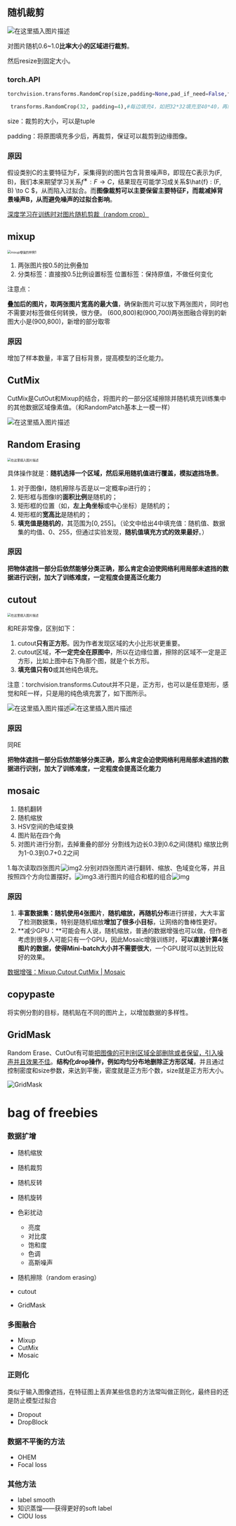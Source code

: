 ## 随机裁剪

![在这里插入图片描述](https://img-blog.csdnimg.cn/20200909225025823.png#pic_center)

对图片随机0.6~1.0**比率大小的区域进行裁剪**。

然后resize到固定大小。

### torch.API

```python
torchvision.transforms.RandomCrop(size,padding=None,pad_if_need=False,fill=0,padding_mode='constant')
```

```python
 transforms.RandomCrop(32, padding=4),#每边填充4，如把32*32填充至40*40，再随机裁剪出32*32的大小
```

size：裁剪的大小，可以是tuple

padding：将原图填充多少后，再裁剪，保证可以裁剪到边缘图像。

### 原因

假设类别C的主要特征为F，采集得到的图片包含背景噪声B，即现在C表示为(F, B)，我们本来期望学习关系$f^ ∗ : F → C$​，结果现在可能学习成关系$\hat{f} : (F, B) \to C $​，从而陷入过拟合。而**图像裁剪可以主要保留主要特征F，而裁减掉背景噪声B，从而避免噪声的过拟合影响**。

[深度学习在训练时对图片随机剪裁（random crop）](https://blog.csdn.net/u014134327/article/details/110677326)

## mixup

<img src="https://img-blog.csdnimg.cn/20200523145010477.png?x-oss-process=image/watermark,type_ZmFuZ3poZW5naGVpdGk,shadow_10,text_aHR0cHM6Ly9ibG9nLmNzZG4ubmV0L3FxXzM2NzU2ODY2,size_16,color_FFFFFF,t_70" alt="mixup增强的样例1" style="zoom:50%;" />

1. 两张图片按0.5的比例叠加
2. 分类标签：直接按0.5比例设置标签
   位置标签：保持原值，不做任何变化

注意点：

**叠加后的图片，取两张图片宽高的最大值**，确保新图片可以放下两张图片，同时也不需要对标签做任何转换，很方便。
(600,800)和(900,700)两张图融合得到的新图大小是(900,800)，新增的部分取零

### 原因

增加了样本数量，丰富了目标背景，提高模型的泛化能力。

## CutMix

CutMix是CutOut和Mixup的结合，将图片的一部分区域擦除并随机填充训练集中的其他数据区域像素值。（和RandomPatch基本上一模一样）

![在这里插入图片描述](https://img-blog.csdnimg.cn/20200611195957706.png?x-oss-process=image/watermark,type_ZmFuZ3poZW5naGVpdGk,shadow_10,text_aHR0cHM6Ly9ibG9nLmNzZG4ubmV0L3dlaXhpbl8zODY4ODM5OQ==,size_16,color_FFFFFF,t_70)

## Random Erasing

<img src="https://img-blog.csdnimg.cn/20200510143522485.png?x-oss-process=image/watermark,type_ZmFuZ3poZW5naGVpdGk,shadow_10,text_aHR0cHM6Ly9ibG9nLmNzZG4ubmV0L3dlaXhpbl80MTU2MDQwMg==,size_16,color_FFFFFF,t_70#pic_center" alt="在这里插入图片描述" style="zoom:50%;" />

具体操作就是：**随机选择一个区域，然后采用随机值进行覆盖，模拟遮挡场景**。

1. 对于图像I，随机擦除与否是以一定概率p进行的；
2. 矩形框与图像I的**面积比例**是随机的；
3. 矩形框的位置（如，**左上角坐标**或中心坐标）是随机的；
4. 矩形框的**宽高比**是随机的；
5. **填充值是随机的**，其范围为$[0,255]$​。（论文中给出4中填充值：随机值、数据集的均值、0、255，但通过实验发现，**随机值填充方式的效果最好**。）

### 原因

**把物体遮挡一部分后依然能够分类正确，那么肯定会迫使网络利用局部未遮挡的数据进行识别，加大了训练难度，一定程度会提高泛化能力**

## cutout

<img src="https://img-blog.csdnimg.cn/20200510161030981.png?x-oss-process=image/watermark,type_ZmFuZ3poZW5naGVpdGk,shadow_10,text_aHR0cHM6Ly9ibG9nLmNzZG4ubmV0L3dlaXhpbl80MTU2MDQwMg==,size_16,color_FFFFFF,t_70#pic_center" alt="在这里插入图片描述" style="zoom:50%;" />

和RE非常像，区别如下：

1. cutout**只有正方形**。因为作者发现区域的大小比形状更重要。
2. cutout区域，**不一定完全在原图中**，所以在边缘位置，擦除的区域不一定是正方形，比如上图中右下角那个图，就是个长方形。
3. **填充值只有0**或其他纯色填充。

注意：torchvision.transforms.Cutout并不只是，正方形，也可以是任意矩形，感觉和RE一样，只是用的纯色填充罢了，如下图所示。

![在这里插入图片描述](https://img-blog.csdnimg.cn/20200909224842991.png#pic_center)![在这里插入图片描述](https://img-blog.csdnimg.cn/20200909224859788.png#pic_center)

### 原因

同RE

**把物体遮挡一部分后依然能够分类正确，那么肯定会迫使网络利用局部未遮挡的数据进行识别，加大了训练难度，一定程度会提高泛化能力**

## mosaic

1. 随机翻转
2. 随机缩放
3. HSV空间的色域变换
4. 图片贴在四个角
5. 对图片进行分割，去掉重叠的部分
   分割线为边长0.3到0.6之间(随机)
   缩放比例为1-0.3到0.7+0.2之间

1.每次读取四张图片![img](https://upload-images.jianshu.io/upload_images/15903726-e16512919a609216.png?imageMogr2/auto-orient/strip|imageView2/2/w/552/format/webp)2.分别对四张图片进行翻转、缩放、色域变化等，并且按照四个方向位置摆好。![img](https://upload-images.jianshu.io/upload_images/15903726-b8b3178cbfb63318.png?imageMogr2/auto-orient/strip|imageView2/2/w/408/format/webp)3.进行图片的组合和框的组合![img](https://upload-images.jianshu.io/upload_images/15903726-ca520749f51956da.png?imageMogr2/auto-orient/strip|imageView2/2/w/416/format/webp)

### 原因

1. **丰富数据集：**随机使用**4张图片**，**随机缩放，再随机分布**进行拼接，大大丰富了检测数据集，特别是随机缩放**增加了很多小目标**，让网络的鲁棒性更好。
2. **减少GPU：**可能会有人说，随机缩放，普通的数据增强也可以做，但作者考虑到很多人可能只有一个GPU，因此Mosaic增强训练时，**可以直接计算4张图片的数据，使得Mini-batch大小并不需要很大**，一个GPU就可以达到比较好的效果。

[数据增强：Mixup,Cutout,CutMix | Mosaic](https://www.jianshu.com/p/639f9ecc1328)

## copypaste

将实例分割的目标，随机贴在不同的图片上，以增加数据的多样性。

## GridMask

Random Erase、CutOut有可能<u>把图像的可判别区域全部删除或者保留，引入噪声并且效果不佳</u>。**结构化drop操作，例如均匀分布地删除正方形区域**，并且通过控制密度和size参数，来达到平衡，密度就是正方形个数，size就是正方形大小。

![GridMask](https://img-blog.csdnimg.cn/20200611183520800.PNG?x-oss-process=image/watermark,type_ZmFuZ3poZW5naGVpdGk,shadow_10,text_aHR0cHM6Ly9ibG9nLmNzZG4ubmV0L3dlaXhpbl8zODY4ODM5OQ==,size_16,color_FFFFFF,t_70)

# bag of freebies

### 数据扩增

- 随机缩放

- 随机裁剪

- 随机反转

- 随机旋转

  

- 色彩扰动

  - 亮度
  - 对比度
  - 饱和度
  - 色调
  - 高斯噪声

  

- 随机擦除（random erasing）

- cutout

- GridMask

### 多图融合

- Mixup
- CutMix
- Mosaic

### 正则化

类似于输入图像遮挡，在特征图上丢弃某些信息的方法常叫做正则化，最终目的还是防止模型过拟合

- Dropout
- DropBlock

### 数据不平衡的方法

- OHEM
- Focal loss

### 其他方法

- label smooth
- 知识蒸馏——获得更好的soft label
- CIOU loss
